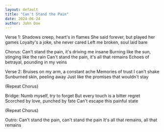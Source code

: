 ```yaml
---
layout: default
title: "Can't Stand the Pain"
date: 2024-06-24
author: John Doe
---
```


Verse 1:
Shadows creep, heart's in flames
She said forever, but played her games
Loyalty's a joke, she never cared
Left me broken, soul laid bare

Chorus:
Can't stand the pain, it's driving me insane
Burning like the sun, stinging like the rain
Can't stand the pain, it's all that remains
Echoes of betrayal, pounding in my veins

Verse 2:
Bruises on my arm, a constant ache
Memories of trust I can't shake
Sunburned skin, peeling away
Just like the promises that wouldn't stay

(Repeat Chorus)

Bridge:
Numb myself, try to forget
But every touch is a bitter regret
Scorched by love, punched by fate
Can't escape this painful state

(Repeat Chorus)

Outro:
Can't stand the pain, can't stand the pain
It's all that remains, all that remains
